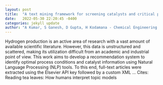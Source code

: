 ```yaml
---
layout: post
title:  "A text mining framework for screening catalysts and critical process parameters from scientific literature-a study on Hydrogen production from alcohol"
date:   2022-05-30 22:20:45 -0400
categories: jekyll update
author: "A Kumar, S Ganesh, D Gupta, H Kodamana - Chemical Engineering Research and …, 2022"
---
```

Hydrogen production is an active area of research with a vast amount of available scientific literature. However, this data is unstructured and scattered, making its utilization difficult from an academic and industrial point of view. This work aims to develop a recommendation system to identify optimal process conditions and catalyst information using Natural Language Processing (NLP) tools. To this end, full-text articles were extracted using the Elsevier API key followed by a custom XML … Cites: ‪Reading tea leaves: How humans interpret topic models‬